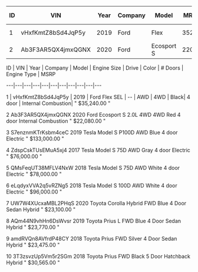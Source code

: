 ID | VIN | Year | Company | Model | MRSP | Engine Size | Drive | Color | # Doors | Engine Type 
---|---|---|---|---|---|---|---|---|---|---
1	| vHxfKmtZ8bSd4JqP5y | 2019 | Ford | Flex |	35240 | SEL AWD	|	4WD |	Black| 	4 door	| Internal Combustion 
2	| Ab3F3AR5QX4jmxQGNX	| 2020 |	Ford | Ecosport	S  | 22080| 2.0L 4WD |	4WD	| Red |	4 door |	Internal Combustion

ID | VIN | Year | Company | Model | Engine Size | Drive | Color | # Doors | Engine Type | MSRP 

---|---|---|---|---|---|---|---|---|---|--- 

1	| vHxfKmtZ8bSd4JqP5y | 2019 | Ford Flex SEL | -- | AWD	|	4WD |	Black| 	4 door	| Internal Combustion| 	" $35,240.00 "

2	Ab3F3AR5QX4jmxQGNX	2020	Ford	Ecosport	S 2.0L 4WD	4WD	Red	4 door	Internal Combustion " $22,080.00 "

3	S7enznmKTrKsbm4ceC	2019	Tesla	Model S		P100D	AWD	Blue	4 door	Electric	" $133,000.00 "

4	ZdspCskTUsEMuA5xj4	2017	Tesla	Model S 	75D	AWD	Gray	4 door	Electric	" $76,000.00 "

5	QMsFeqUT38MFLV4NxW	2018	Tesla	Model S		75D	AWD	White	4 door	Electric	" $78,000.00 "

6	eLqdyxVVA2q5vRZNg5	2018	Tesla	Model S		100D	AWD	White	4 door	Electric	" $96,000.00 "

7	UW7W4XUcxaMBL2PHqS	2020	Toyota	Corolla Hybrid		FWD	Blue	4 Door Sedan	Hybrid	" $23,100.00 "

8	AQm44N9vhHn6DsWvsr	2019	Toyota	Prius	L		FWD	Blue	4 Door Sedan	Hybrid	" $23,770.00 "

9	amdRVQn8AVfrdP48CY	2018	Toyota	Prius		FWD	Silver	4 Door Sedan	Hybrid	" $23,475.00 "

10	3T3zsvzUp5Vm5r2SGm	2018	Toyota	Prius		FWD	Black	5 Door Hatchback	Hybrid	" $30,565.00 "
